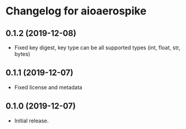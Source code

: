 # Changelog for aioaerospike

## 0.1.2 (2019-12-08)
- Fixed key digest, key type can be all supported types (int, float, str, bytes)

## 0.1.1 (2019-12-07)
- Fixed license and metadata

## 0.1.0 (2019-12-07)

- Initial release.

